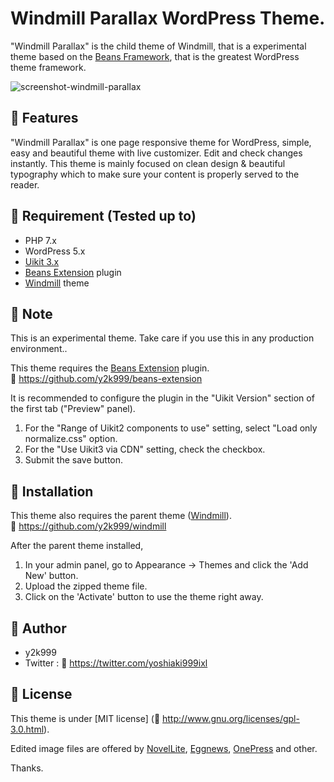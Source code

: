 # Windmill Parallax WordPress Theme.

"Windmill Parallax" is the child theme of Windmill, that is a experimental theme based on the <a href="https://www.getbeans.io/" target="_blank">Beans Framework</a>, that is the greatest WordPress theme framework.


![screenshot-windmill-parallax](https://user-images.githubusercontent.com/53717680/128598316-008c5484-8a40-4bde-ba55-85dc6a7981df.jpg)


## :open_book: Features

"Windmill Parallax" is one page responsive theme for WordPress, simple, easy and beautiful theme with live customizer. Edit and check changes instantly. 
This theme is mainly focused on clean design & beautiful typography which to make sure your content is properly served to the reader.


## :open_book: Requirement (Tested up to)

* PHP 7.x
* WordPress 5.x
* <a href="https://getuikit.com/" target="_blank">Uikit 3.x</a>
* <a href="https://github.com/y2k999/beans-extension" target="_blank">Beans Extension</a> plugin
* <a href="https://github.com/y2k999/windmill" target="_blank">Windmill</a> theme


## :open_book: Note

This is an experimental theme.
Take care if you use this in any production environment..

This theme requires the <a href="https://github.com/y2k999/beans-extension" target="_blank">Beans Extension</a> plugin.  
:bookmark: https://github.com/y2k999/beans-extension

It is recommended to configure the plugin in the "Uikit Version" section of the first tab ("Preview" panel).
1. For the "Range of Uikit2 components to use" setting, select "Load only normalize.css" option.
2. For the "Use Uikit3 via CDN" setting, check the checkbox.
3. Submit the save button.


## :open_book: Installation

This theme also requires the parent theme (<a href="https://github.com/y2k999/windmill" target="_blank">Windmill</a>).  
:bookmark: https://github.com/y2k999/windmill

After the parent theme installed,

1. In your admin panel, go to Appearance -> Themes and click the 'Add New' button.
2. Upload the zipped theme file.
3. Click on the 'Activate' button to use the theme right away.


## :open_book: Author

* y2k999
* Twitter : :bookmark: https://twitter.com/yoshiaki999ixl


## :open_book: License

This theme is under [MIT license] (:bookmark: http://www.gnu.org/licenses/gpl-3.0.html).

Edited image files are offered by <a href="http://www.themehunk.com/product/novellite-one-page-wordpress-theme/" target="_blank">NovelLite</a>, <a href="https://themeegg.com/themes/eggnews/" target="_blank">Eggnews</a>, <a href="https://www.famethemes.com/themes/onepress/" target="_blank">OnePress</a> and other.

Thanks.
